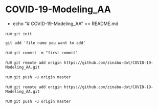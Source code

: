 # COVID-19-Modeling_AA

- echo "# COVID-19-Modeling_AA" >> README.md

run 
`git init`

`git add 'file name you want to add'`

run `git commit -m "first commit"`

run `git remote add origin https://github.com/zinabu-dot/COVID-19-Modeling_AA.git`

run `git push -u origin master`
                
run `git remote add origin https://github.com/zinabu-dot/COVID-19-Modeling_AA.git`

run `git push -u origin master`
